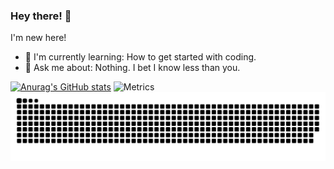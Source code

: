 ### Hey there! 👋
I'm new here!
- 🌱 I'm currently learning: How to get started with coding.
- 💬 Ask me about: Nothing. I bet I know less than you.
<!--
**YanMaker/YanMaker** is a ✨ _special_ ✨ repository because its `README.md` (this file) appears on your GitHub profile.

Here are some ideas to get you started:

- 🔭 I’m currently working on ...
- 🌱 I’m currently learning ...
- 👯 I’m looking to collaborate on ...
- 🤔 I’m looking for help with ...
- 💬 Ask me about ...
- 📫 How to reach me: ...
- 😄 Pronouns: ...
- ⚡ Fun fact: ...
-->

[![Anurag's GitHub stats](https://github-readme-stats.vercel.app/api?username=YanMaker&theme=algolia)](https://github.com/anuraghazra/github-readme-stats)
![Metrics](https://metrics.lecoq.io/YanMaker?template=classic&base.header=0&base.activity=0&base.community=0&base.repositories=0&base.metadata=0&achievements=1&achievements.threshold=C&achievements.secrets=true&achievements.display=compact&achievements.limit=0&config.timezone=America%2FNew_York)
![snake](https://raw.githubusercontent.com/notAperson535/notAperson535/output/github-contribution-grid-snake.svg)
